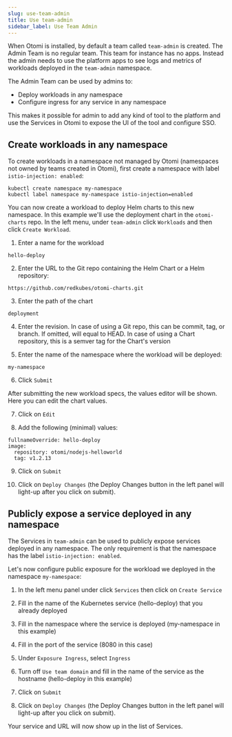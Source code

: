 ```yaml
---
slug: use-team-admin
title: Use team-admin
sidebar_label: Use Team Admin
---
```


When Otomi is installed, by default a team called `team-admin` is created. The Admin Team is no regular team. This team for instance has no apps. Instead the admin needs to use the platform apps to see logs and metrics of workloads deployed in the `team-admin` namespace.

The Admin Team can be used by admins to:

- Deploy workloads in any namespace
- Configure ingress for any service in any namespace

This makes it possible for admin to add any kind of tool to the platform and use the Services in Otomi to expose the UI of the tool and configure SSO.

## Create workloads in any namespace

To create workloads in a namespace not managed by Otomi (namespaces not owned by teams created in Otomi), first create a namespace with label `istio-injection: enabled`:

```
kubectl create namespace my-namespace
kubectl label namespace my-namespace istio-injection=enabled
```

You can now create a workload to deploy Helm charts to this new namespace. In this example we'll use the deployment chart in the `otomi-charts` repo. In the left menu, under `team-admin` click `Workloads` and then click `Create Workload`.

1. Enter a name for the workload

```
hello-deploy
```

2. Enter the URL to the Git repo containing the Helm Chart or a Helm repository:

```
https://github.com/redkubes/otomi-charts.git
```

3. Enter the path of the chart

```
deployment
```

4. Enter the revision. In case of using a Git repo, this can be commit, tag, or branch. If omitted, will equal to HEAD. In case of using a Chart repository, this is a semver tag for the Chart's version

5. Enter the name of the namespace where the workload will be deployed:

```
my-namespace
```

6. Click `Submit`

After submitting the new workload specs, the values editor will be shown. Here you can edit the chart values.

7. Click on `Edit`

8. Add the following (minimal) values:

```
fullnameOverride: hello-deploy
image:
  repository: otomi/nodejs-helloworld
  tag: v1.2.13
```

9.  Click on `Submit`

10. Click on `Deploy Changes` (the Deploy Changes button in the left panel will light-up after you click on submit).


## Publicly expose a service deployed in any namespace

The Services in `team-admin` can be used to publicly expose services deployed in any namespace. The only requirement is that the namespace has the label `istio-injection: enabled`.

Let's now configure public exposure for the workload we deployed in the namespace `my-namespace`:

1. In the left menu panel under click `Services` then click on `Create Service`

2. Fill in the name of the Kubernetes service (hello-deploy) that you already deployed

3. Fill in the namespace where the service is deployed (my-namespace in this example)

4. Fill in the port of the service (8080 in this case)

5. Under `Exposure Ingress`, select `Ingress`

6. Turn off `Use team domain` and fill in the name of the service as the hostname (hello-deploy in this example)

7.  Click on `Submit`

8. Click on `Deploy Changes` (the Deploy Changes button in the left panel will light-up after you click on submit).

Your service and URL will now show up in the list of Services.